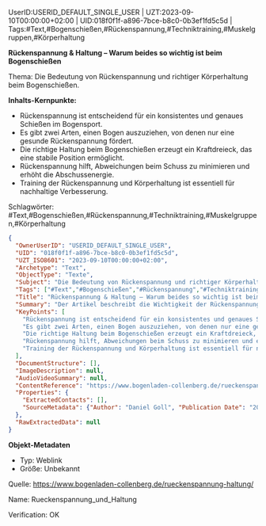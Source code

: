 UserID:USERID_DEFAULT_SINGLE_USER | UZT:2023-09-10T00:00:00+02:00 | UID:018f0f1f-a896-7bce-b8c0-0b3ef1fd5c5d | Tags:#Text,#Bogenschießen,#Rückenspannung,#Techniktraining,#Muskelgruppen,#Körperhaltung

**Rückenspannung & Haltung – Warum beides so wichtig ist beim Bogenschießen**

Thema: Die Bedeutung von Rückenspannung und richtiger Körperhaltung beim Bogenschießen.

**Inhalts-Kernpunkte:**
- Rückenspannung ist entscheidend für ein konsistentes und genaues Schießen im Bogensport.
- Es gibt zwei Arten, einen Bogen auszuziehen, von denen nur eine gesunde Rückenspannung fördert.
- Die richtige Haltung beim Bogenschießen erzeugt ein Kraftdreieck, das eine stabile Position ermöglicht.
- Rückenspannung hilft, Abweichungen beim Schuss zu minimieren und erhöht die Abschussenergie.
- Training der Rückenspannung und Körperhaltung ist essentiell für nachhaltige Verbesserung.

Schlagwörter: #Text,#Bogenschießen,#Rückenspannung,#Techniktraining,#Muskelgruppen,#Körperhaltung

```json
{
  "OwnerUserID": "USERID_DEFAULT_SINGLE_USER",
  "UID": "018f0f1f-a896-7bce-b8c0-0b3ef1fd5c5d",
  "UZT_ISO8601": "2023-09-10T00:00:00+02:00",
  "Archetype": "Text",
  "ObjectType": "Texte",
  "Subject": "Die Bedeutung von Rückenspannung und richtiger Körperhaltung beim Bogenschießen",
  "Tags": ["#Text","#Bogenschießen","#Rückenspannung","#Techniktraining","#Muskelgruppen","#Körperhaltung"],
  "Title": "Rückenspannung & Haltung – Warum beides so wichtig ist beim Bogenschießen",
  "Summary": "Der Artikel beschreibt die Wichtigkeit der Rückenspannung und der richtigen Körperhaltung für präzises und konsistentes Schießen im Bogensport.",
  "KeyPoints": [
    "Rückenspannung ist entscheidend für ein konsistentes und genaues Schießen im Bogensport.",
    "Es gibt zwei Arten, einen Bogen auszuziehen, von denen nur eine gesunde Rückenspannung fördert.",
    "Die richtige Haltung beim Bogenschießen erzeugt ein Kraftdreieck, das eine stabile Position ermöglicht.",
    "Rückenspannung hilft, Abweichungen beim Schuss zu minimieren und erhöht die Abschussenergie.",
    "Training der Rückenspannung und Körperhaltung ist essentiell für nachhaltige Verbesserung."
  ],
  "DocumentStructure": [],
  "ImageDescription": null,
  "AudioVideoSummary": null,
  "ContentReference": "https://www.bogenladen-collenberg.de/rueckenspannung-haltung/",
  "Properties": {
    "ExtractedContacts": [],
    "SourceMetadata": {"Author": "Daniel Goll", "Publication Date": "2021-07-27"}
  },
  "RawExtractedData": null
}
```

**Objekt-Metadaten**
- Typ: Weblink
- Größe: Unbekannt

Quelle: https://www.bogenladen-collenberg.de/rueckenspannung-haltung/

Name: Rueckenspannung_und_Haltung

Verification: OK